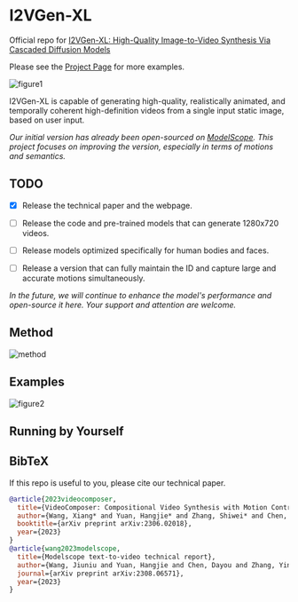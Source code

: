 # I2VGen-XL

Official repo for [I2VGen-XL: High-Quality Image-to-Video Synthesis Via Cascaded Diffusion Models]()


Please see the [Project Page](https://i2vgen-xl.github.io/index.html) for more examples.


![figure1](source/fig_01.jpg "figure1")



I2VGen-XL is capable of generating high-quality, realistically animated, and temporally coherent high-definition videos from a single input static image, based on user input.



*Our initial version has already been open-sourced on [ModelScope](https://modelscope.cn/models/damo/Image-to-Video/summary). This project focuses on improving the version, especially in terms of motions and semantics.*



## TODO
- [x] Release the technical paper and the webpage.
- [ ] Release the code and pre-trained models that can generate 1280x720 videos.
- [ ] Release models optimized specifically for human bodies and faces.
- [ ] Release a version that can fully maintain the ID and capture large and accurate motions simultaneously.



*In the future, we will continue to enhance the model's performance and open-source it here. Your support and attention are welcome.*

## Method

![method](source/fig_02.jpg "method")


## Examples

![figure2](source/fig_04.png "figure2")


## Running by Yourself





## BibTeX

If this repo is useful to you, please cite our technical paper.


```bibtex
@article{2023videocomposer,
  title={VideoComposer: Compositional Video Synthesis with Motion Controllability},
  author={Wang, Xiang* and Yuan, Hangjie* and Zhang, Shiwei* and Chen, Dayou* and Wang, Jiuniu, and Zhang, Yingya, and Shen, Yujun, and Zhao, Deli and Zhou, Jingren},
  booktitle={arXiv preprint arXiv:2306.02018},
  year={2023}
}
@article{wang2023modelscope,
  title={Modelscope text-to-video technical report},
  author={Wang, Jiuniu and Yuan, Hangjie and Chen, Dayou and Zhang, Yingya and Wang, Xiang and Zhang, Shiwei},
  journal={arXiv preprint arXiv:2308.06571},
  year={2023}
}
```

